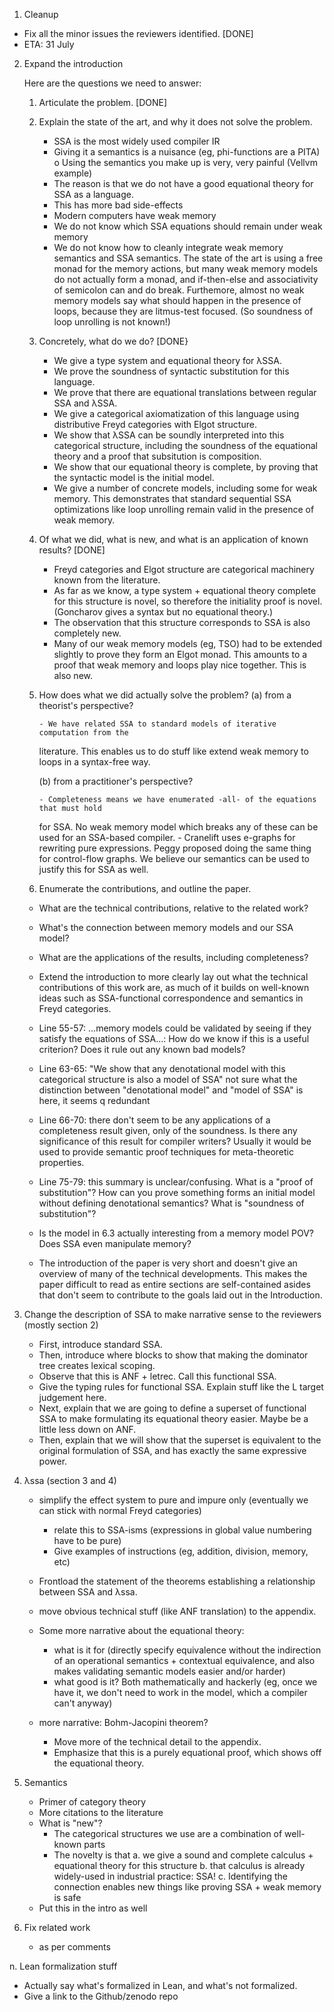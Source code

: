 1. Cleanup 

  * Fix all the minor issues the reviewers identified. [DONE]
  * ETA: 31 July 

2. Expand the introduction

   Here are the questions we need to answer:

   1. Articulate the problem. [DONE]
   2. Explain the state of the art, and why it does not solve the problem. 
      + SSA is the most widely used compiler IR
      + Giving it a semantics is a nuisance (eg, phi-functions are a PITA)	
      o Using the semantics you make up is very, very painful (Vellvm example) 
      - The reason is that we do not have a good equational theory for SSA as a language.
      - This has more bad side-effects
      - Modern computers have weak memory
      - We do not know which SSA equations should remain under weak memory 
      - We do not know how to cleanly integrate weak memory semantics and SSA semantics. 
      	The state of the art is using a free monad for the memory actions, but many weak memory
	models do not actually form a monad, and if-then-else and associativity of semicolon
	can and do break. Furthemore, almost no weak memory models say what should happen in the 
	presence of loops, because they are litmus-test focused. (So soundness of loop unrolling 
	is not known!)

   3. Concretely, what do we do? [DONE}

      - We give a type system and equational theory for λSSA. 
      - We prove the soundness of syntactic substitution for this language. 
      - We prove that there are equational translations between regular SSA and λSSA. 
      - We give a categorical axiomatization of this language using distributive Freyd categories
      	with Elgot structure. 
      - We show that λSSA can be soundly interpreted into this categorical structure, including
      	the soundness of the equational theory and a proof that subsitution is composition. 
      - We show that our equational theory is complete, by proving that the syntactic model 
      	is the initial model. 
      - We give a number of concrete models, including some for weak memory. This demonstrates 
      	that standard sequential SSA optimizations like loop unrolling remain valid in the 
	presence of weak memory. 

   4. Of what we did, what is new, and what is an application of known results? [DONE]

      - Freyd categories and Elgot structure are categorical machinery known from the literature. 
      - As far as we know, a type system + equational theory complete for this structure 
      	is novel, so therefore the initiality proof is novel. (Goncharov gives a syntax but
	no equational theory.) 
      - The observation that this structure corresponds to SSA is also completely new. 
      - Many of our weak memory models (eg, TSO) had to be extended slightly to prove they 
      	form an Elgot monad. This amounts to a proof that weak memory and loops play nice 
	together. This is also new. 

   5. How does what we did actually solve the problem? 
      (a) from a theorist's perspective?

      	  - We have related SSA to standard models of iterative computation from the 
	    literature. This enables us to do stuff like extend weak memory to loops 
	    in a syntax-free way. 

      (b) from a practitioner's perspective? 

          - Completeness means we have enumerated -all- of the equations that must hold 
	    for SSA. No weak memory model which breaks any of these can be used 
	    for an SSA-based compiler. 
          - Cranelift uses e-graphs for rewriting pure expressions. Peggy proposed doing
	    the same thing for control-flow graphs. We believe our semantics can be used to 
	    justify this for SSA as well. 


   6. Enumerate the contributions, and outline the paper. 


   - What are the technical contributions, relative to the related work?
   - What's the connection between memory models and our SSA model?
   - What are the applications of the results, including completeness?



   - Extend the introduction to more clearly lay out what the technical
     contributions of this work are, as much of it builds on well-known
     ideas such as SSA-functional correspondence and semantics in Freyd
     categories.

   - Line 55-57: ...memory models could be validated by seeing if they
     satisfy the equations of SSA...: How do we know if this is a useful
     criterion? Does it rule out any known bad models?

   - Line 63-65: "We show that any denotational model with this categorical
     structure is also a model of SSA" not sure what the distinction
     between "denotational model" and "model of SSA" is here, it seems
q     redundant

   - Line 66-70: there don't seem to be any applications of a completeness
     result given, only of the soundness. Is there any significance of this
     result for compiler writers?  Usually it would be used to provide
     semantic proof techniques for meta-theoretic properties.

   - Line 75-79: this summary is unclear/confusing. What is a "proof of
     substitution"? How can you prove something forms an initial model
     without defining denotational semantics? What is "soundness of
     substitution"?

   - Is the model in 6.3 actually interesting from a memory model POV? Does
     SSA even manipulate memory?

   - The introduction of the paper is very short and doesn't give an
     overview of many of the technical developments. This makes the paper
     difficult to read as entire sections are self-contained asides that
     don't seem to contribute to the goals laid out in the Introduction.



3. Change the description of SSA to make narrative sense to the reviewers (mostly section 2)

   - First, introduce standard SSA. 
   - Then, introduce where blocks to show that making the dominator tree creates
     lexical scoping. 
   - Observe that this is ANF + letrec. Call this functional SSA. 
   - Give the typing rules for functional SSA. 
     Explain stuff like the L target judgement here. 
   - Next, explain that we are going to define a superset of functional SSA to
     make formulating its equational theory easier. Maybe be a little less down on ANF. 
   - Then, explain that we will show that the superset is equivalent to the 
     original formulation of SSA, and has exactly the same expressive power.

4. λssa (section 3 and 4) 

   - simplify the effect system to pure and impure only (eventually we can stick with normal Freyd categories)

     * relate this to SSA-isms (expressions in global value numbering have to be pure)
     * Give examples of instructions (eg, addition, division, memory, etc)

   - Frontload the statement of the theorems establishing a relationship between SSA and λssa. 

   - move obvious technical stuff (like ANF translation) to the appendix. 

   - Some more narrative about the equational theory: 
     * what is it for (directly specify equivalence without the indirection of an 
       operational semantics + contextual equivalence, and also makes validating semantic models easier and/or harder)
     * what good is it? Both mathematically and hackerly (eg, once we have it, we don't need to work in the model, which
       a compiler can't anyway)

   - more narrative: Bohm-Jacopini theorem? 
     * Move more of the technical detail to the appendix. 
     * Emphasize that this is a purely equational proof, which shows off the equational theory. 

5. Semantics 
   - Primer of category theory 
   - More citations to the literature
   - What is "new"? 
     * The categorical structures we use are a combination of well-known parts 
     * The novelty is that 
       a. we give a sound and complete calculus + equational theory for this structure
       b. that calculus is already widely-used in industrial practice: SSA!
       c. Identifying the connection enables new things like proving SSA + weak memory is safe 
   - Put this in the intro as well 

6. Fix related work 

   - as per comments 

n. Lean formalization stuff
   - Actually say what's formalized in Lean, and what's not formalized. 
   - Give a link to the Github/zenodo repo 
